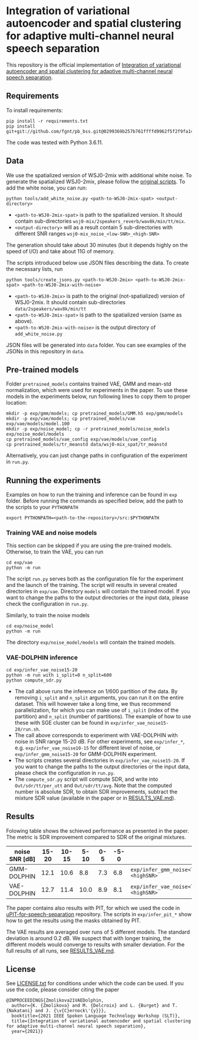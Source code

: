 # Integration of variational autoencoder and spatial clustering for adaptive multi-channel neural speech separation

This repository is the official implementation of [Integration of variational autoencoder and spatial clustering for adaptive multi-channel neural speech separation](https://arxiv.org/abs/2011.11984).

## Requirements

To install requirements:
```
pip install -r requirements.txt
pip install git+git://github.com/fgnt/pb_bss.git@0299369b257b761ffffd9962f5f2f9fa14dd43c4
```
The code was tested with Python 3.6.11.

## Data
We use the spatialized version of WSJ0-2mix with additional white noise. To generate the spatialized WSJ0-2mix, please follow the [original scripts](http://www.merl.com/demos/deep-clustering). To add the white noise, you can run:
```
python tools/add_white_noise.py <path-to-WSJ0-2mix-spat> <output-directory>
```
- `<path-to-WSJ0-2mix-spat>` is path to the spatialized version. It should contain sub-directories `wsj0-mix/2speakers_reverb/wav8k/min/tt/mix`.
- `<output-directory>` will as a result contain 5 sub-directories with different SNR ranges `wsj0-mix_noise_<low-SNR>_<high-SNR>`

The generation should take about 30 minutes (but it depends highly on the speed of I/O) and take about 11G of memory.

The scripts introduced below use JSON files describing the data. To create the necessary lists, run
```
python tools/create_jsons.py <path-to-WSJ0-2mix> <path-to-WSJ0-2mix-spat> <path-to-WSJ0-2mix-with-noise>
```
- `<path-to-WSJ0-2mix>` is path to the original (not-spatialized) version of WSJ0-2mix. It should contain sub-directories `data/2speakers/wav8k/min/tt`
- `<path-to-WSJ0-2mix-spat>` is path to the spatialized version (same as above).
- `<path-to-WSJ0-2mix-with-noise>` is the output directory of `add_white_noise.py`

JSON files will be generated into `data` folder. You can see examples of the JSONs in this repository in `data`.

## Pre-trained models
Folder `pretrained_models` contains trained VAE, GMM and mean-std normalization, which were used for experiments in the paper. To use these models in the experiments below, run following lines to copy them to proper location:
```
mkdir -p exp/gmm/models; cp pretrained_models/GMM.h5 exp/gmm/models
mkdir -p exp/vae/models; cp pretrained_models/vae exp/vae/models/model.100
mkdir -p exp/noise_model; cp -r pretrained_models/noise_models exp/noise_model/models
cp pretrained_models/vae_config exp/vae/models/vae_config
cp pretrained_models/tr_meanstd data/wsj0-mix_spat/tr_meanstd
```
Alternatively, you can just change paths in configuration of the experiment in `run.py`.

## Running the experiments
Examples on how to run the training and inference can be found in `exp` folder. Before running the commands as specified below, add the path to the scripts to your `PYTHONPATH`
```
export PYTHONPATH=<path-to-the-repository>/src:$PYTHONPATH
```

### Training VAE and noise models
This section can be skipped if you are using the pre-trained models. Otherwise, to train the VAE, you can run
```
cd exp/vae
python -m run
```
The script `run.py` serves both as the configuration file for the experiment and the launch of the training. The script will results in several created directories in `exp/vae`. Directory `models` will contain the trained model. If you want to change the paths to the output directories or the input data, please check the configuration in `run.py`.

Similarly, to train the noise models
```
cd exp/noise_model
python -m run
```
The directory `exp/noise_model/models` will contain the trained models.

### VAE-DOLPHIN inference
```
cd exp/infer_vae_noise15-20
python -m run with i_split=0 n_split=600
python compute_sdr.py
```
- The call above runs the inference on 1/600 partition of the data. By removing `i_split` and `n_split` arguments, you can run it on the entire dataset. This will however take a long time, we thus recommend parallelization, for which you can make use of `i_split` (index of the partition) and `n_split` (number of partitions). The example of how to use these with SGE cluster can be found in `exp/infer_vae_noise15-20/run.sh`.
- The call above corresponds to experiment with VAE-DOLPHIN with noise in SNR range 15-20 dB. For other experiments, see `exp/infer_*`, e.g. `exp/infer_vae_noise10-15` for different level of noise, or `exp/infer_gmm_noise15-20` for GMM-DOLPHIN experiment.
- The scripts creates several directories in `exp/infer_vae_noise15-20`. If you want to change the paths to the output directories or the input data, please check the configuration in `run.py`.
- The `compute_sdr.py` script will compute SDR, and write into `Out/sdr/tt/per_utt` and `Out/sdr/tt/avg`. Note that the computed number is absolute SDR, to obtain SDR improvements, subtract the mixture SDR value (available in the paper or in [RESULTS_VAE.md](RESULTS_VAE.md)).


## Results
Folowing table shows the schieved performance as presented in the paper. The metric is SDR improvement compared to SDR of the original mixtures.

| noise SNR [dB] | 15-20 | 10-15 | 5-10 | 0-5  | -5-0 |                                             |
|----------------|-------|-------|------|------|------|---------------------------------------------|
| GMM-DOLPHIN    | 12.1  | 10.6  | 8.8  | 7.3  | 6.8  | `exp/infer_gmm_noise<lowSNR>-<highSNR>`     |
| VAE-DOLPHIN    | 12.7  | 11.4  | 10.0 | 8.9  | 8.1  | `exp/infer_vae_noise<lowSNR>-<highSNR>`     |

The paper contains also results with PIT, for which we used the code in [uPIT-for-speech-separation](https://github.com/funcwj/uPIT-for-speech-separation) repository. The scripts in `exp/infer_pit_*` show how to get the results using the masks obtained by PIT.

The VAE results are averaged over runs of 5 different models. The standard deviation is around 0.2 dB. We suspect that with longer training, the different models would converge to results with smaller deviation. For the full results of all runs, see [RESULTS_VAE.md](RESULTS_VAE.md).

## License
See [LICENSE.txt](LICENSE.txt) for conditions under which the code can be used. If you use the code, please consider citing the paper
```
@INPROCEEDINGS{Zmolikova21VAEDolphin,
  author={K. {Zmolikova} and M. {Delcroix} and L. {Burget} and T. {Nakatani} and J. {\v{C}ernock\'{y}}},
  booktitle={2021 IEEE Spoken Language Technology Workshop (SLT)}, 
  title={Integration of variational autoencoder and spatial clustering for adaptive multi-channel neural speech separation}, 
  year={2021}}
```
